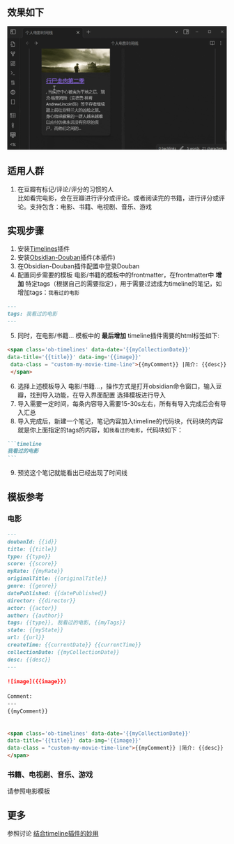 ## 效果如下
![](./img/obsidian-douban-time-preview-example.gif)
## 适用人群
1. 在豆瓣有标记/评论/评分的习惯的人   
比如看完电影，会在豆瓣进行评分或评论。或者阅读完的书籍，进行评分或评论。支持包含：电影、书籍、电视剧、音乐、游戏
## 实现步骤
1. 安装[Timelines](https://github.com/Darakah/obsidian-timelines)插件
2. 安装[Obsidian-Douban](https://github.com/Wanxp/obsidian-douban)插件(本插件)
3. 在Obsidian-Douban插件配置中登录Douban
4. 配置同步需要的模板 电影/书籍的模板中的frontmatter，在frontmatter中 **增加** 特定tags（根据自己的需要指定），用于需要过滤成为timeline的笔记，如增加tags：`我看过的电影`
````markdown
---
tags: 我看过的电影
---
````
5. 同时，在电影/书籍... 模板中的 **最后增加** timeline插件需要的html标签如下:

```html
<span class='ob-timelines' data-date='{{myCollectionDate}}' 
data-title='{{title}}' data-img='{{image}}'
 data-class = "custom-my-movie-time-line">{{myComment}} |简介: {{desc}}
 </span> 
```
6. 选择上述模板导入 电影/书籍...，操作方式是打开obsidian命令窗口，输入豆瓣，找到导入功能，在导入界面配置 选择模板进行导入
7. 导入需要一定时间，每条内容导入需要15-30s左右，所有有导入完成后会有导入汇总
8. 导入完成后，新建一个笔记，笔记内容加入timeline的代码块，代码块的内容就是你上面指定的tags的内容，如`我看过的电影`，代码块如下：
````markdown
```timeline
我看过的电影
```
````
9. 预览这个笔记就能看出已经出现了时间线
## 模板参考
### 电影
````markdown
---
doubanId: {{id}}
title: {{title}}
type: {{type}}
score: {{score}}
myRate: {{myRate}}
originalTitle: {{originalTitle}}
genre: {{genre}}
datePublished: {{datePublished}}
director: {{director}}
actor: {{actor}}
author: {{author}}
tags: {{type}}, 我看过的电影, {{myTags}}
state: {{myState}}
url: {{url}}
createTime: {{currentDate}} {{currentTime}}
collectionDate: {{myCollectionDate}}
desc: {{desc}}
---

![image]({{image}})

Comment: 
---
{{myComment}}


<span class='ob-timelines' data-date='{{myCollectionDate}}'
data-title='{{title}}' data-img='{{image}}'
data-class = "custom-my-movie-time-line">{{myComment}} |简介: {{desc}}
</span> 
````
### 书籍、电视剧、音乐、游戏
请参照电影模板
## 更多
参照讨论 [结合timeline插件的妙用](https://github.com/Wanxp/obsidian-douban/issues/19#issuecomment-1428307130)
